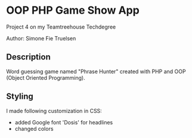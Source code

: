 # OOP PHP Game Show App 

Project 4 on my Teamtreehouse Techdegree

Author: Simone Fie Truelsen


## Description 
Word guessing game named "Phrase Hunter" created with PHP and OOP (Object Oriented Programming).

## Styling
I made following customization in CSS:
- added Google font 'Dosis' for headlines
- changed colors
